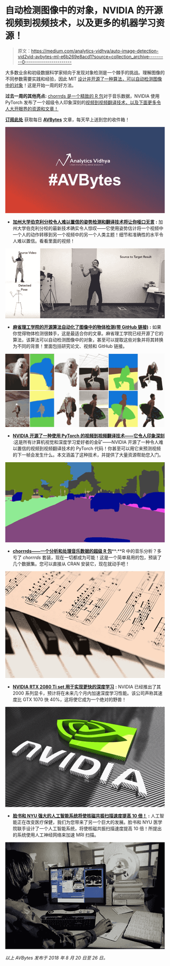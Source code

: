 # 自动检测图像中的对象，NVIDIA 的开源视频到视频技术，以及更多的机器学习资源！

> 原文：<https://medium.com/analytics-vidhya/auto-image-detection-vid2vid-avbytes-ml-e6b269e8acd1?source=collection_archive---------0----------------------->

大多数业余和初级数据科学家倾向于发现对象检测是一个棘手的挑战。理解图像的不同参数需要实践和经验，因此 MIT [设计并开源了一种算法，可以自动检测图像中的对象](https://www.analyticsvidhya.com/blog/2018/08/mits-open-source-algorithm-automates-object-detection-images/)！这是开始一周的好方法。

**过去一周的其他亮点:** [chorrrds 是一个精致的 R 包](https://www.analyticsvidhya.com/blog/2018/08/chorrrds-r-package-analyzing-working-music-data/)对于音乐数据，NVIDIA 使用 PyTorch 发布了一个超级令人印象深刻的[视频到视频翻译技术，以及下面更多令人大开眼界的资源和文章！](https://www.analyticsvidhya.com/blog/2018/08/nvidia-open-sourced-video-to-video-translation-pytorch/)

[**订阅此处**](https://feedburner.google.com/fb/a/mailverify?uri=Avbytes) 获取每日 [**AVBytes**](https://www.analyticsvidhya.com/blog/category/avbytes/) 文章，每天早上送到您的收件箱！

![](img/eb510f325d5137dcab2953cc961b2927.png)

*   [**加州大学伯克利分校令人难以置信的姿势检测和翻译技术将让你哑口无言**](https://www.analyticsvidhya.com/blog/2018/08/pose-detection-translation-technique-uc-berkeley/) **:** 加州大学伯克利分校的最新技术确实令人惊叹——它使用姿势估计将一个视频中一个人的动作转移到另一个视频中的另一个人类主题！细节和准确性的水平令人难以置信。看看里面的视频！

![](img/b5cc9ba26391b1e6e7edce980be5252b.png)

*   [**麻省理工学院的开源算法自动化了图像中的物体检测(带 GitHub 链接)**](https://www.analyticsvidhya.com/blog/2018/08/mits-open-source-algorithm-automates-object-detection-images/) **:** 如果你觉得物体检测很棘手，这是最适合你的文章。麻省理工学院已经开源了它的算法，该算法可以自动检测图像中的对象，甚至可以提取这些对象并将其转换为不同的背景！里面包括研究论文、视频和 GitHub 链接。

![](img/a5b0271db3e62e4594a5b874a3db8436.png)

*   [**NVIDIA 开源了一种使用 PyTorch 的视频到视频翻译技术——它令人印象深刻**](https://www.analyticsvidhya.com/blog/2018/08/nvidia-open-sourced-video-to-video-translation-pytorch/) :这是所有计算机视觉和深度学习爱好者的金矿——NVIDIA 开源了一种令人难以置信的视频到视频翻译技术的 PyTorch 代码！你甚至可以用它来预测视频的下一帧会发生什么。本文涵盖了这种技术，并提供了大量资源帮助您入门。

![](img/0327c6bd891770089d3f7e2112680b7f.png)

*   [**chorrrds——一个分析和处理音乐数据的超级 R 包**](https://www.analyticsvidhya.com/blog/2018/08/chorrrds-r-package-analyzing-working-music-data/)**:**R 中的音乐分析？多亏了 *chorrrds* 套装，现在一切都成为可能！这是一个简单易用的包，预装了几个数据集。您可以直接从 CRAN 安装它，现在就动手吧！

![](img/3743cfbad032cd314a8de6a9166a7823.png)

*   [**NVIDIA RTX 2080 Ti set 用于实现更快的深度学习**](https://www.analyticsvidhya.com/blog/2018/08/nvidia-rtx-2080-ti-faster-deep-learning/) **:** NVIDIA 已经推出了其 2000 系列显卡，预计将在未来几个月内加速深度学习性能。该公司声称其速度比 GTX 1070 快 40%，这将使它成为一个绝对的野兽！

![](img/9b98a3fcfbcdf60a1639c8ea790462c2.png)

*   [**脸书和 NYU 强大的人工智能系统将使核磁共振扫描速度提高 10 倍！**](https://www.analyticsvidhya.com/blog/2018/08/facebook-and-nyu-designing-ai-system-mri-scans-quicker/) **:** 人工智能正在改变医疗保健，我们为您带来了另一个巨大的发展。脸书和 NYU 医学院联手设计了一个人工智能系统，将使核磁共振扫描速度提高 10 倍！所提出的系统使用人工神经网络来加速 MRI 扫描。

![](img/55dd13cce5d17804c66edbab435620a1.png)

*以上 AVBytes 发布于 2018 年 8 月 20 日至 26 日。*